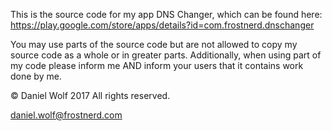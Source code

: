 This is the source code for my app DNS Changer, which can be found here: https://play.google.com/store/apps/details?id=com.frostnerd.dnschanger



You may use parts of the source code but are not allowed to copy my source code as a whole or in greater parts. 
Additionally, when using part of my code please inform me AND inform your users that it contains work done by me.




© Daniel Wolf 2017
All rights reserved.



daniel.wolf@frostnerd.com